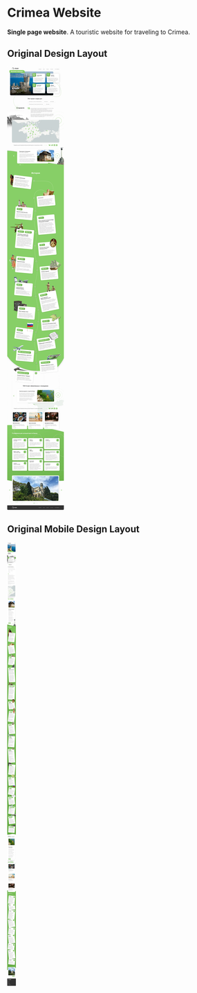 # Crimea Website

**Single page website**. A touristic website for traveling to Crimea.

## Original Design Layout

![Alt-Original Design Layout](/design.webp)

## Original Mobile Design Layout

![Alt-Original mobile Design Layout](/mobile_design.webp)
